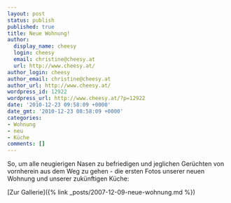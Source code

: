 ```yaml
---
layout: post
status: publish
published: true
title: Neue Wohnung!
author:
  display_name: cheesy
  login: cheesy
  email: christine@cheesy.at
  url: http://www.cheesy.at/
author_login: cheesy
author_email: christine@cheesy.at
author_url: http://www.cheesy.at/
wordpress_id: 12922
wordpress_url: http://www.cheesy.at/?p=12922
date: '2010-12-23 09:58:09 +0000'
date_gmt: '2010-12-23 08:58:09 +0000'
categories:
- Wohnung
- neu
- Küche
comments: []
---
```

<!--:de-->So, um alle neugierigen Nasen zu befriedigen und jeglichen Gerüchten von vornherein aus dem Weg zu gehen - die ersten Fotos unserer neuen Wohnung und unserer zukünftigen Küche:
[Zur Gallerie]({% link _posts/2007-12-09-neue-wohnung.md %})
<!--:--><!--:en-->
<!--:-->
